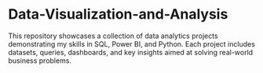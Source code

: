 # Data-Visualization-and-Analysis
This repository showcases a collection of data analytics projects demonstrating my skills in SQL, Power BI, and Python. Each project includes datasets, queries, dashboards, and key insights aimed at solving real-world business problems.
